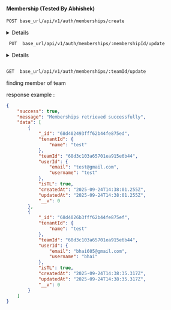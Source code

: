 #### Membership (Tested By Abhishek)


```bash
POST base_url/api/v1/auth/memberships/create
```

<details><summery> 
  To add member a in team by a logedin user .
</summery>

Request Body:

- `tenantId`(required, string): refrence with tenant.
- `teamId`(required, string): refrence with team.
- `userId`(required, ): reference with user
- `isTL`(optional, boolean, default:true): is active or not
- **Login Credencial**: JWT session cookiess

response e.g.

```json
{
    "success": true,
    "message": "Membership created successfully",
    "data": {
        "tenantId": "68cabb0a6eb1ed12b8f93f44",
        "teamId": "68d3c103a65701ea915e6b44",
        "userId": "68c57c09b6b336b4d0c8b045",
        "isTL": true,
        "_id": "68d4028f3fff62b44fe875f1",
        "createdAt": "2025-09-24T14:39:11.378Z",
        "updatedAt": "2025-09-24T14:39:11.378Z",
        "__v": 0
    }
}

```
</details>

```bash
 PUT  base_url/api/v1/auth/memberships/:membershipId/update
```

   <details><summery>
   To update a team by a user login.
</summery>
Request Body:

- `tenantId`(required, string): refrence with tenant.
- `teamId`(required, string): refrence with team.
- `userId`(required, ): reference with user
- `isTL`(optional, boolean, default:true): is active or not
- **Login Credencial**: JWT session cookiess

response e.g.

```json

{
    "success": true,
    "message": "Membership updated successfully",
    "data": {
        "_id": "68d3f84cbebcd60e76691e95",
        "tenantId": "68cabb0a6eb1ed12b8f93f44",
        "teamId": "68c98fe8eb2dcf60741efc27",
        "userId": "68d3f8a0d5cbb3c59c57531a",
        "isTL": false,
        "createdAt": "2025-09-24T13:55:24.258Z",
        "updatedAt": "2025-09-24T14:52:26.702Z",
        "__v": 0
    }
}

```

</details>

```bash

GET  base_url/api/v1/auth/memberships/:teamId/update
```

<detail>
<summery>finding member of team<summery>


response example : 

```json
{
    "success": true,
    "message": "Memberships retrieved successfully",
    "data": [
        {
            "_id": "68d402493fff62b44fe875ed",
            "tenantId": {
                "name": "test"
            },
            "teamId": "68d3c103a65701ea915e6b44",
            "userId": {
                "email": "test@gmail.com",
                "username": "test"
            },
            "isTL": true,
            "createdAt": "2025-09-24T14:38:01.255Z",
            "updatedAt": "2025-09-24T14:38:01.255Z",
            "__v": 0
        },
        {
            "_id": "68d4026b3fff62b44fe875ef",
            "tenantId": {
                "name": "test"
            },
            "teamId": "68d3c103a65701ea915e6b44",
            "userId": {
                "email": "bhai605@gmail.com",
                "username": "bhai"
            },
            "isTL": true,
            "createdAt": "2025-09-24T14:38:35.317Z",
            "updatedAt": "2025-09-24T14:38:35.317Z",
            "__v": 0
        }
    ]
}
```
</detail>


